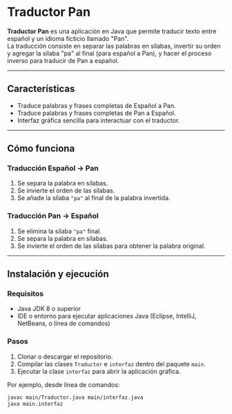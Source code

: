 # Traductor Pan

**Traductor Pan** es una aplicación en Java que permite traducir texto entre español y un idioma ficticio llamado "Pan".  
La traducción consiste en separar las palabras en sílabas, invertir su orden y agregar la sílaba "pa" al final (para español a Pan), y hacer el proceso inverso para traducir de Pan a español.

---

## Características

- Traduce palabras y frases completas de Español a Pan.
- Traduce palabras y frases completas de Pan a Español.
- Interfaz gráfica sencilla para interactuar con el traductor.

---

## Cómo funciona

### Traducción Español -> Pan

1. Se separa la palabra en sílabas.
2. Se invierte el orden de las sílabas.
3. Se añade la sílaba `"pa"` al final de la palabra invertida.

### Traducción Pan -> Español

1. Se elimina la sílaba `"pa"` final.
2. Se separa la palabra en sílabas.
3. Se invierte el orden de las sílabas para obtener la palabra original.

---

## Instalación y ejecución

### Requisitos

- Java JDK 8 o superior
- IDE o entorno para ejecutar aplicaciones Java (Eclipse, IntelliJ, NetBeans, o línea de comandos)

### Pasos

1. Clonar o descargar el repositorio.
2. Compilar las clases `Traductor` e `interfaz` dentro del paquete `main`.
3. Ejecutar la clase `interfaz` para abrir la aplicación gráfica.

Por ejemplo, desde línea de comandos:

```bash
javac main/Traductor.java main/interfaz.java
java main.interfaz
